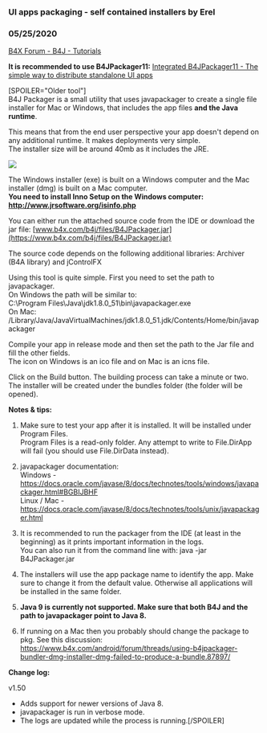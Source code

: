 ### UI apps packaging - self contained installers by Erel
### 05/25/2020
[B4X Forum - B4J - Tutorials](https://www.b4x.com/android/forum/threads/56854/)

**It is recommended to use B4JPackager11:** [Integrated B4JPackager11 - The simple way to distribute standalone UI apps](https://www.b4x.com/android/forum/threads/117880)   
  
[SPOILER="Older tool"]  
B4J Packager is a small utility that uses javapackager to create a single file installer for Mac or Windows, that includes the app files **and the Java runtime**.  
  
This means that from the end user perspective your app doesn't depend on any additional runtime. It makes deployments very simple.  
The installer size will be around 40mb as it includes the JRE.  
  
![](https://www.b4x.com/basic4android/images/SS-2015-08-02_17.14.48.png?1)  
  
The Windows installer (exe) is built on a Windows computer and the Mac installer (dmg) is built on a Mac computer.  
**You need to install Inno Setup on the Windows computer: <http://www.jrsoftware.org/isinfo.php>**  
  
You can either run the attached source code from the IDE or download the jar file: [www.b4x.com/b4j/files/B4JPackager.jar](https://www.b4x.com/b4j/files/B4JPackager.jar)  
  
The source code depends on the following additional libraries: Archiver (B4A library) and jControlFX  
  
Using this tool is quite simple. First you need to set the path to javapackager.  
On Windows the path will be similar to:  
C:\Program Files\Java\jdk1.8.0\_51\bin\javapackager.exe  
On Mac:  
/Library/Java/JavaVirtualMachines/jdk1.8.0\_51.jdk/Contents/Home/bin/javapackager  
  
Compile your app in release mode and then set the path to the Jar file and fill the other fields.  
The icon on Windows is an ico file and on Mac is an icns file.  
  
Click on the Build button. The building process can take a minute or two.  
The installer will be created under the bundles folder (the folder will be opened).  
  
**Notes & tips:**  
  
1. Make sure to test your app after it is installed. It will be installed under Program Files.  
Program Files is a read-only folder. Any attempt to write to File.DirApp will fail (you should use File.DirData instead).  
  
2. javapackager documentation:  
Windows - <https://docs.oracle.com/javase/8/docs/technotes/tools/windows/javapackager.html#BGBIJBHF>  
Linux / Mac - <https://docs.oracle.com/javase/8/docs/technotes/tools/unix/javapackager.html>  
  
3. It is recommended to run the packager from the IDE (at least in the beginning) as it prints important information in the logs.  
You can also run it from the command line with: java -jar B4JPackager.jar  
4. The installers will use the app package name to identify the app. Make sure to change it from the default value. Otherwise all applications will be installed in the same folder.  
5. **Java 9 is currently not supported. Make sure that both B4J and the path to javapackager point to Java 8.**  
6. If running on a Mac then you probably should change the package to pkg. See this discussion: <https://www.b4x.com/android/forum/threads/using-b4jpackager-bundler-dmg-installer-dmg-failed-to-produce-a-bundle.87897/>  
  
**Change log:**  
  
v1.50  
  
- Adds support for newer versions of Java 8.  
- javapackager is run in verbose mode.  
- The logs are updated while the process is running.[/SPOILER]